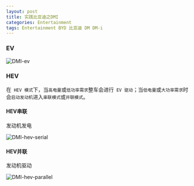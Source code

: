 ```yaml
---
layout: post
title: 实践比亚迪之DMI
categories: Entertainment
tags: Entertainment BYD 比亚迪 DM DM-i
---
```




### EV

![DMI-ev](http://www.plantuml.com/plantuml/proxy?cache=no&src=https://raw.github.com/Wang-Ray/Wang-Ray.github.io/master/assets/plantuml/DMI-ev.md) 

### HEV

在` HEV 模式`下，当`高电量`或`低功率需求`整车会进行` EV 驱动`；当`低电量`或`大功率需求`时会`启动发动机`进入`串联模式`或`并联模式`。

#### HEV串联

发动机发电

![DMI-hev-serial](http://www.plantuml.com/plantuml/proxy?cache=no&src=https://raw.github.com/Wang-Ray/Wang-Ray.github.io/master/assets/plantuml/DMI-hev-serial.md) 

#### HEV并联

发动机驱动

![DMI-hev-parallel](http://www.plantuml.com/plantuml/proxy?cache=no&src=https://raw.github.com/Wang-Ray/Wang-Ray.github.io/master/assets/plantuml/DMI-hev-parallel.md)

